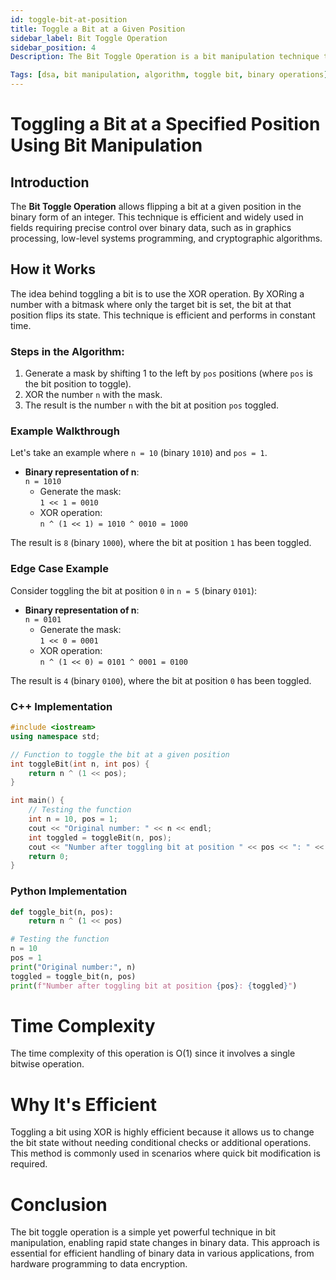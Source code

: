 ```yaml
---
id: toggle-bit-at-position
title: Toggle a Bit at a Given Position
sidebar_label: Bit Toggle Operation
sidebar_position: 4
Description: The Bit Toggle Operation is a bit manipulation technique to flip a specific bit at a given position in the binary representation of an integer. This is useful in applications where selective bit modification is required, such as graphics, cryptography, and low-level hardware operations.

Tags: [dsa, bit manipulation, algorithm, toggle bit, binary operations]
---
```

# Toggling a Bit at a Specified Position Using Bit Manipulation

## Introduction

The **Bit Toggle Operation** allows flipping a bit at a given position in the binary form of an integer. This technique is efficient and widely used in fields requiring precise control over binary data, such as in graphics processing, low-level systems programming, and cryptographic algorithms.

## How it Works

The idea behind toggling a bit is to use the XOR operation. By XORing a number with a bitmask where only the target bit is set, the bit at that position flips its state. This technique is efficient and performs in constant time.

### Steps in the Algorithm:
1. Generate a mask by shifting 1 to the left by `pos` positions (where `pos` is the bit position to toggle).
2. XOR the number `n` with the mask.
3. The result is the number `n` with the bit at position `pos` toggled.

### Example Walkthrough

Let's take an example where `n = 10` (binary `1010`) and `pos = 1`.

- **Binary representation of n**:  
  `n = 1010`
  - Generate the mask:  
    `1 << 1 = 0010`
  - XOR operation:  
    `n ^ (1 << 1) = 1010 ^ 0010 = 1000`

The result is `8` (binary `1000`), where the bit at position `1` has been toggled.

### Edge Case Example

Consider toggling the bit at position `0` in `n = 5` (binary `0101`):

- **Binary representation of n**:  
  `n = 0101`
  - Generate the mask:  
    `1 << 0 = 0001`
  - XOR operation:  
    `n ^ (1 << 0) = 0101 ^ 0001 = 0100`

The result is `4` (binary `0100`), where the bit at position `0` has been toggled.

### C++ Implementation

```cpp
#include <iostream>
using namespace std;

// Function to toggle the bit at a given position
int toggleBit(int n, int pos) {
    return n ^ (1 << pos);
}

int main() {
    // Testing the function
    int n = 10, pos = 1;
    cout << "Original number: " << n << endl;
    int toggled = toggleBit(n, pos);
    cout << "Number after toggling bit at position " << pos << ": " << toggled << endl;
    return 0;
}
```

### Python Implementation
```python
def toggle_bit(n, pos):
    return n ^ (1 << pos)

# Testing the function
n = 10
pos = 1
print("Original number:", n)
toggled = toggle_bit(n, pos)
print(f"Number after toggling bit at position {pos}: {toggled}")
```

# Time Complexity
The time complexity of this operation is O(1) since it involves a single bitwise operation.

# Why It's Efficient
Toggling a bit using XOR is highly efficient because it allows us to change the bit state without needing conditional checks or additional operations. This method is commonly used in scenarios where quick bit modification is required.

# Conclusion
The bit toggle operation is a simple yet powerful technique in bit manipulation, enabling rapid state changes in binary data. This approach is essential for efficient handling of binary data in various applications, from hardware programming to data encryption.